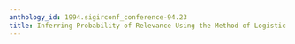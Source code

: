```yaml
---
anthology_id: 1994.sigirconf_conference-94.23
title: Inferring Probability of Relevance Using the Method of Logistic Regression
---
```

